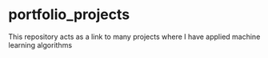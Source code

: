 # portfolio_projects
This repository acts as a link to many projects where I have applied machine learning algorithms
